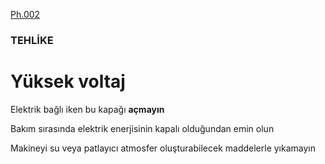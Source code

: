[Ph.002](../pict/Ph.002.svg)

### TEHLİKE

# Yüksek voltaj

Elektrik bağlı iken bu kapağı **açmayın**

Bakım sırasında elektrik enerjisinin kapalı olduğundan emin olun

Makineyi su veya patlayıcı atmosfer oluşturabilecek maddelerle yıkamayın
